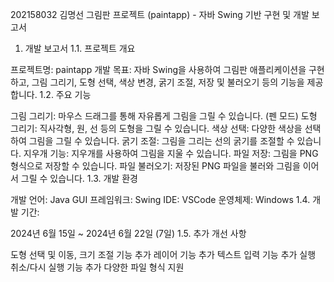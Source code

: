
202158032 김명선 그림판 프로젝트 (paintapp) - 자바 Swing 기반 구현 및 개발 보고서
1. 개발 보고서
1.1. 프로젝트 개요

프로젝트명: paintapp
개발 목표: 자바 Swing을 사용하여 그림판 애플리케이션을 구현하고, 그림 그리기, 도형 선택, 색상 변경, 굵기 조절, 저장 및 불러오기 등의 기능을 제공합니다.
1.2. 주요 기능

그림 그리기: 마우스 드래그를 통해 자유롭게 그림을 그릴 수 있습니다. (펜 모드)
도형 그리기: 직사각형, 원, 선 등의 도형을 그릴 수 있습니다.
색상 선택: 다양한 색상을 선택하여 그림을 그릴 수 있습니다.
굵기 조절: 그림을 그리는 선의 굵기를 조절할 수 있습니다.
지우개 기능: 지우개를 사용하여 그림을 지울 수 있습니다.
파일 저장: 그림을 PNG 형식으로 저장할 수 있습니다.
파일 불러오기: 저장된 PNG 파일을 불러와 그림을 이어서 그릴 수 있습니다.
1.3. 개발 환경

개발 언어: Java
GUI 프레임워크: Swing
IDE: VSCode
운영체제: Windows
1.4. 개발 기간:

2024년 6월 15일 ~ 2024년 6월 22일 (7일)
1.5. 추가 개선 사항

도형 선택 및 이동, 크기 조절 기능 추가
레이어 기능 추가
텍스트 입력 기능 추가
실행 취소/다시 실행 기능 추가
다양한 파일 형식 지원
